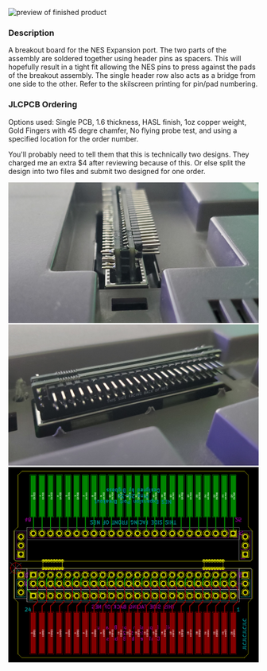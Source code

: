![preview of finished product](product3.jpg)
### Description
A breakout board for the NES Expansion port. The two parts of the assembly are soldered together using header pins as spacers. This will hopefully result in a tight fit allowing the NES pins to press against the pads of the breakout assembly. The single header row also acts as a bridge from one side to the other. Refer to the skilscreen printing for pin/pad numbering.

### JLCPCB Ordering
Options used: Single PCB, 1.6 thickness, HASL finish, 1oz copper weight, Gold Fingers with 45 degre chamfer, No flying probe test, and using a specified location for the order number.

You'll probably need to tell them that this is technically two designs. They charged me an extra $4 after reviewing because of this. Or else split the design into two files and submit two designed for one order.


![preview of finished product](product1.jpg)
![preview of finished product](product2.jpg)
![pcb design](preview-pcb.png)